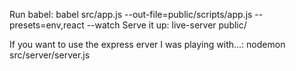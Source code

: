 Run babel: babel src/app.js --out-file=public/scripts/app.js --presets=env,react --watch
Serve it up: live-server public/

If you want to use the express erver I was playing with...: nodemon src/server/server.js